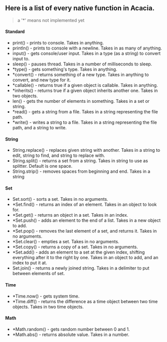 ## Here is a list of every native function in Acacia.
> a '*' means not implemented yet

#### Standard
* print() - prints to console. Takes in anything. 
* println() - prints to console with a newline. Takes in as many of anything. 
* input() - gets console/user input. Takes in a type (as a string) to convert input to. 
* sleep() - pauses thread. Takes in a number of milliseconds to sleep.
* *type() - gets something's type. Takes in anything. 
* *convert() - returns something of a new type. Takes in anything to convert, and new type for it.
* *callable() - returns true if a given object is callable. Takes in anything. 
* *inherits() - returns true if a given object inherits another one. Takes in two objects.
* len() - gets the number of elements in something. Takes in a set or string.
* *read() - gets a string from a file. Takes in a string representing the file path.
* *write() - writes a string to a file. Takes in a string representing the file path, and a string to write.

#### String
* String.replace() - replaces given string with another. Takes in a string to edit, string to find, and string to replace with.
* String.split() - returns a set from a string. Takes in string to use as splitter. Default is one space.
* String.strip() - removes spaces from beginning and end. Takes in a string

#### Set
* Set.sort() - sorts a set. Takes in no arguments.
* *Set.find() - returns an index of an element. Takes in an object to look for.
* *Set.get() - returns an object in a set. Takes in an index.
* *Set.push() - adds an element to the end of a list. Takes in a new object to add.
* *Set.pop() - removes the last element of a set, and returns it. Takes in no arguments.
* *Set.clear() - empties a set. Takes in no arguments.
* *Set.copy() - returns a copy of a set. Takes in no arguments.
* *Set.add() - adds an element to a set at the given index, shifting everything after it to the right by one. Takes in an object to add, and an index to put it at.
* Set.join() - returns a newly joined string. Takes in a delimiter to put between elements of set.

#### Time
* *Time.now() - gets system time.
* *Time.diff() - returns the difference as a time object between two time objects. Takes in two time objects.

#### Math
* *Math.random() - gets random number between 0 and 1.
* *Math.abs() - returns absolute value. Takes in a number.
